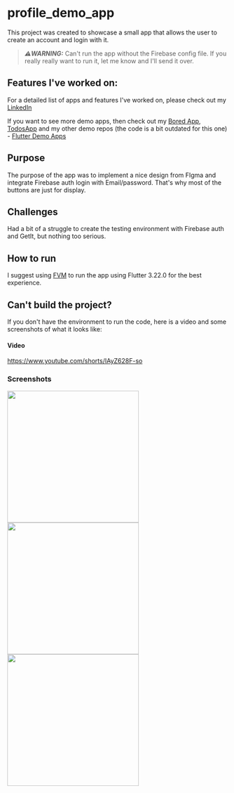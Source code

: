 # profile_demo_app

This project was created to showcase a small app that allows the user to create an account and login with it.

> **_⚠️WARNING:_**  Can't run the app without the Firebase config file. If you really really want to run it, let me know and I'll send it over.

## Features I've worked on:
For a detailed list of apps and features I've worked on, please check out my [LinkedIn](https://www.linkedin.com/in/madalin-broscareanu-62a7511a2/)

If you want to see more demo apps, then check out my [Bored App](https://github.com/FrogMustang/BoredApp), [TodosApp](https://github.com/FrogMustang/TodosApp) and my other demo repos (the code is a bit outdated for this one) - [Flutter Demo Apps](https://github.com/FrogMustang/flutter_demo_apps)


## Purpose
The purpose of the app was to implement a nice design from FIgma and integrate Firebase auth login with Email/password. That's why most of the buttons are just for display.

## Challenges
Had a bit of a struggle to create the testing environment with Firebase auth and GetIt, but nothing too serious.

## How to run
I suggest using [FVM](https://fvm.app/documentation/getting-started/installation) to run the app using Flutter 3.22.0 for the best experience.

## Can't build the project?
If you don't have the environment to run the code, here is a video and some screenshots of what it looks like:

#### Video
https://www.youtube.com/shorts/IAyZ628F-so

### Screenshots

<img width=300 src="https://github.com/FrogMustang/ProfileDemoApp/assets/56998879/6639654e-5874-4a62-b268-48c1a7370160"/>
<img width=300 src="https://github.com/FrogMustang/ProfileDemoApp/assets/56998879/b90556c0-d006-4eec-a6ef-649af8bce006"/>
<img width=300 src="https://github.com/FrogMustang/ProfileDemoApp/assets/56998879/29574747-d3a7-4306-96b8-f9fe0c3adc93"/>
